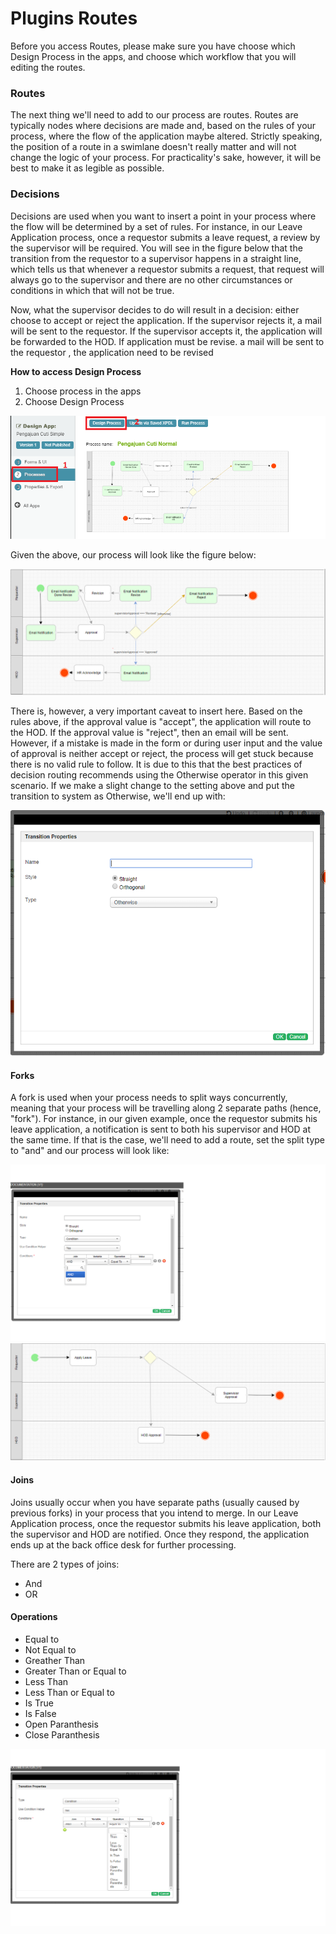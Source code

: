 # Plugins Routes

Before you access Routes, please make sure you have choose which Design Process in the apps, and choose which workflow that you will editing the routes.

### Routes ###

The next thing we'll need to add to our process are routes. Routes are typically nodes where decisions are made and, based on the rules of your process, where the flow of the application maybe altered. Strictly speaking, the position of a route in a swimlane doesn't really matter and will not change the logic of your process. For practicality's sake, however, it will be best to make it as legible as possible.

### Decisions ###

Decisions are used when you want to insert a point in your process where the flow will be determined by a set of rules. For instance, in our Leave Application process, once a requestor submits a leave request, a review by the supervisor will be required. You will see in the figure below that the transition from the requestor to a supervisor happens in a straight line, which tells us that whenever a requestor submits a request, that request will always go to the supervisor and there are no other circumstances or conditions in which that will not be true.

Now, what the supervisor decides to do will result in a decision: either choose to accept or reject the application. If the supervisor rejects it, a mail will be sent to the requestor. If the supervisor accepts it, the application will be forwarded to the HOD. If application must be revise. a mail will be sent to the requestor , the application need to be revised

**How to access Design Process**

1. Choose process in the apps
2. Choose Design Process

<img src="https://raw.githubusercontent.com/kinnara-digital-studio/kecak-workflow/master/docs/assets/routesStep.png" alt="routesstep" />

Given the above, our process will look like the figure below:

<img src="https://raw.githubusercontent.com/kinnara-digital-studio/kecak-workflow/master/docs/assets/buildingPlugins-workflowVariable4.png" alt="buildingPlugins-workflowVariable4" />


There is, however, a very important caveat to insert here. Based on the rules above, if the approval value is "accept", the application will route to the HOD. If the approval value is "reject", then an email will be sent. However, if a mistake is made in the form or during user input and the value of approval is neither accept or reject, the process will get stuck because there is no valid rule to follow. It is due to this that the best practices of decision routing recommends using the Otherwise operator in this given scenario. If we make a slight change to the setting above and put the transition to system as Otherwise, we'll end up with:

<img src="https://raw.githubusercontent.com/kinnara-digital-studio/kecak-workflow/master/docs/assets/buildingPlugins-otherwise.png" alt="buildingPlugins-otherwise" />

#### Forks #### 

A fork is used when your process needs to split ways concurrently, meaning that your process will be travelling along 2 separate paths (hence, "fork"). For instance, in our given example, once the requestor submits his leave application, a notification is sent to both his supervisor and HOD at the same time. If that is the case, we'll need to add a route, set the split type to "and" and our process will look like:

<img src="https://raw.githubusercontent.com/kinnara-digital-studio/kecak-workflow/master/docs/assets/buildingPlugins-routeforks.png" alt="buildingPlugins-routeforks" />

<img src="https://raw.githubusercontent.com/kinnara-digital-studio/kecak-workflow/master/docs/assets/buildingPlugins-routeforks2.png" alt="buildingPlugins-routeforks2" />

#### Joins #### 

Joins usually occur when you have separate paths (usually caused by previous forks) in your process that you intend to merge. In our Leave Application process, once the requestor submits his leave application, both the supervisor and HOD are notified. Once they respond, the application ends up at the back office desk for further processing.

There are 2 types of joins:

- And
- OR


#### Operations #### 

- Equal to
- Not Equal to
- Greather Than
- Greater Than or Equal to
- Less Than
- Less Than or Equal to
- Is True
- Is False
- Open Paranthesis
- Close Paranthesis 

<img src="https://raw.githubusercontent.com/kinnara-digital-studio/kecak-workflow/master/docs/assets/buildingPlugins-routeOperations.png" alt="buildingPlugins-routeOperations" />
